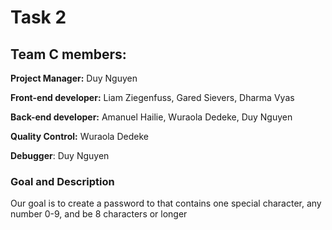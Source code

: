 # Task 2 #
## Team C members:
**Project Manager:**
Duy Nguyen

**Front-end developer:**
Liam Ziegenfuss, Gared Sievers, Dharma Vyas

**Back-end developer:**
Amanuel Hailie, Wuraola Dedeke, Duy Nguyen

**Quality Control:**
Wuraola Dedeke

**Debugger**:
Duy Nguyen<br/>


### Goal and Description
Our goal is to create a password to that contains one special character, any number 0-9, and be 8 characters or longer
